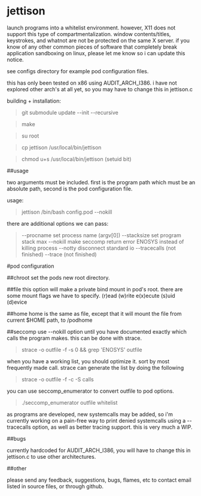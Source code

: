 # jettison
launch programs into a whitelist environment. however, X11 does not support
this type of compartmentalization. window contents/titles, keystrokes,
and whatnot are not be protected on the same X server. if you know of any
other common pieces of software that completely break application sandboxing
on linux, please let me know so i can update this notice.

see configs directory for example pod configuration files.

this has only been tested on x86 using AUDIT_ARCH_I386. i have not explored
other arch's at all yet, so you may have to change this in jettison.c

building + installation:
> git submodule update --init --recursive

> make

> su root

> cp jettison /usr/local/bin/jettison

> chmod u+s /usr/local/bin/jettison (setuid bit)


##usage

two arguments must be included. first is the program path which must be
an absolute path,  second is the pod configuration file.

usage:
> jettison /bin/bash config.pod --nokill

there are additional options we can pass:
> --procname   set process name (argv[0])
> --stacksize  set program stack max
> --nokill     make seccomp return error ENOSYS instead of killing process
> --notty      disconnect standard io
> --tracecalls (not finished)
> --trace      (not finished)


#pod configuration

##chroot
set the pods new root directory.

##file
this option will make a private bind mount in pod's root.
there are some mount flags we have to specify.
(r)ead (w)rite e(x)ecute (s)uid (d)evice

##home
home is the same as file, except that it will mount the file from current
$HOME path, to <podroot>/podhome

##seccomp
use --nokill option until you have documented exactly which calls the
program makes.  this can be done with strace.

>strace -o outfile -f -s 0 && grep 'ENOSYS' outfile

when you have a working list, you should optimize it. sort by most
frequently made call. strace can generate the list by doing the following

>strace -o outfile -f -c -S calls

you can use seccomp_enumerator to convert outfile to pod options.

>./seccomp_enumerator outfile whitelist

as programs are developed, new systemcalls may be added, so i'm currently
working on a pain-free way to print denied systemcalls using a --tracecalls
option, as well as better tracing support. this is very much a WIP.

##bugs

currently hardcoded for AUDIT_ARCH_I386, you will have to change
this in jettison.c to use other architectures.

##other

please send any feedback, suggestions, bugs, flames, etc
to contact email listed in source files, or through github.
